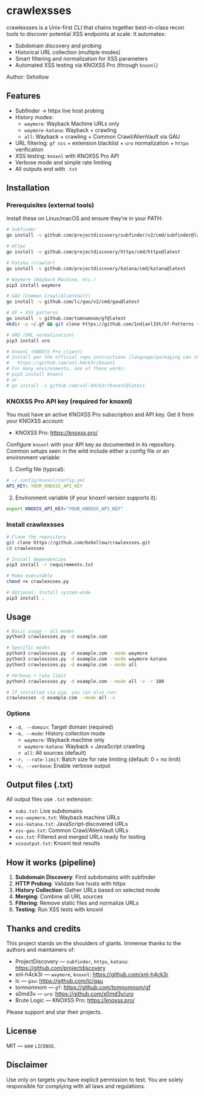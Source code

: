 # crawlexsses

crawlexsses is a Unix-first CLI that chains together best-in-class recon tools to discover potential XSS endpoints at scale. It automates:

- Subdomain discovery and probing
- Historical URL collection (multiple modes)
- Smart filtering and normalization for XSS parameters
- Automated XSS testing via KNOXSS Pro (through `knoxnl`)

Author: 0xhollow

## Features

- Subfinder → httpx live host probing
- History modes:
  - `waymore`: Wayback Machine URLs only
  - `waymore-katana`: Wayback + crawling
  - `all`: Wayback + crawling + Common Crawl/AlienVault via GAU
- URL filtering: `gf xss` + extension blacklist + `uro` normalization + `httpx` verification
- XSS testing: `knoxnl` with KNOXSS Pro API
- Verbose mode and simple rate limiting
- All outputs end with `.txt`

## Installation

### Prerequisites (external tools)

Install these on Linux/macOS and ensure they’re in your PATH:

```bash
# Subfinder
go install -v github.com/projectdiscovery/subfinder/v2/cmd/subfinder@latest

# Httpx
go install -v github.com/projectdiscovery/httpx/cmd/httpx@latest

# Katana (crawler)
go install -v github.com/projectdiscovery/katana/cmd/katana@latest

# Waymore (Wayback Machine, etc.)
pip3 install waymore

# GAU (Common Crawl/AlienVault)
go install -v github.com/lc/gau/v2/cmd/gau@latest

# GF + XSS patterns
go install -v github.com/tomnomnom/gf@latest
mkdir -p ~/.gf && git clone https://github.com/1ndianl33t/Gf-Patterns ~/.gf 2>/dev/null || true

# URO (URL normalization)
pip3 install uro

# knoxnl (KNOXSS Pro client)
# Install per the official repo instructions (language/packaging can change over time):
#   https://github.com/xnl-h4ck3r/knoxnl
# For many environments, one of these works:
# pip3 install knoxnl
# or
# go install -v github.com/xnl-h4ck3r/knoxnl@latest
```

### KNOXSS Pro API key (required for knoxnl)

You must have an active KNOXSS Pro subscription and API key. Get it from your KNOXSS account:

- KNOXSS Pro: https://knoxss.pro/

Configure `knoxnl` with your API key as documented in its repository. Common setups seen in the wild include either a config file or an environment variable:

1) Config file (typical):

```yaml
# ~/.config/knoxnl/config.yml
API_KEY: YOUR_KNOXSS_API_KEY
```

2) Environment variable (if your knoxnl version supports it):

```bash
export KNOXSS_API_KEY="YOUR_KNOXSS_API_KEY"
```

### Install crawlexsses

```bash
# Clone the repository
git clone https://github.com/0xhollow/crawlexsses.git
cd crawlexsses

# Install dependencies
pip3 install -r requirements.txt

# Make executable
chmod +x crawlexsses.py

# Optional: Install system-wide
pip3 install .
```

## Usage

```bash
# Basic usage - all modes
python3 crawlexsses.py -d example.com

# Specific modes
python3 crawlexsses.py -d example.com --mode waymore
python3 crawlexsses.py -d example.com --mode waymore-katana
python3 crawlexsses.py -d example.com --mode all

# Verbose + rate limit
python3 crawlexsses.py -d example.com --mode all -v -r 100

# If installed via pip, you can also run:
crawlexsses -d example.com --mode all -v
```

### Options

- `-d, --domain`: Target domain (required)
- `-m, --mode`: History collection mode
  - `waymore`: Wayback machine only
  - `waymore-katana`: Wayback + JavaScript crawling
  - `all`: All sources (default)
- `-r, --rate-limit`: Batch size for rate limiting (default: 0 = no limit)
- `-v, --verbose`: Enable verbose output

## Output files (.txt)

All output files use `.txt` extension:

- `subs.txt`: Live subdomains
- `xss-waymore.txt`: Wayback machine URLs
- `xss-katana.txt`: JavaScript-discovered URLs
- `xss-gau.txt`: Common Crawl/AlienVault URLs
- `xss.txt`: Filtered and merged URLs ready for testing
- `xssoutput.txt`: Knoxnl test results

## How it works (pipeline)

1. **Subdomain Discovery**: Find subdomains with subfinder
2. **HTTP Probing**: Validate live hosts with httpx
3. **History Collection**: Gather URLs based on selected mode
4. **Merging**: Combine all URL sources
5. **Filtering**: Remove static files and normalize URLs
6. **Testing**: Run XSS tests with knoxnl

## Thanks and credits

This project stands on the shoulders of giants. Immense thanks to the authors and maintainers of:

- ProjectDiscovery — `subfinder`, `httpx`, `katana`: https://github.com/projectdiscovery
- xnl-h4ck3r — `waymore`, `knoxnl`: https://github.com/xnl-h4ck3r
- lc — `gau`: https://github.com/lc/gau
- tomnomnom — `gf`: https://github.com/tomnomnom/gf
- s0md3v — `uro`: https://github.com/s0md3v/uro
- Brute Logic — KNOXSS Pro: https://knoxss.pro/

Please support and star their projects.

## License

MIT — see `LICENSE`.

## Disclaimer

Use only on targets you have explicit permission to test. You are solely responsible for complying with all laws and regulations.
